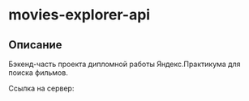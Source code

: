 # movies-explorer-api

## Описание

Бэкенд-часть проекта дипломной работы Яндекс.Практикума для поиска фильмов. 

Ссылка на сервер: 
